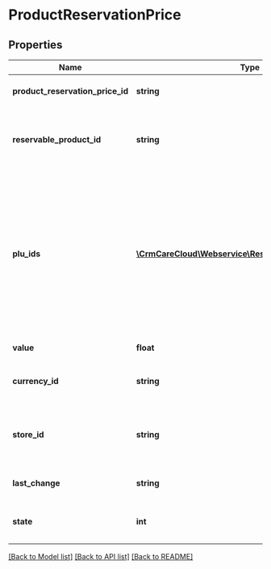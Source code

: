 # ProductReservationPrice

## Properties
Name | Type | Description | Notes
------------ | ------------- | ------------- | -------------
**product_reservation_price_id** | **string** | The unique ID of the product reservation price. | [optional] 
**reservable_product_id** | **string** | The unique ID of the reservable product. This represents relation in between price and product. Required if &#x60;plu_ids&#x60; is not set. | [optional] 
**plu_ids** | [**\CrmCareCloud\Webservice\RestApi\Client\Model\PluId[]**](PluId.md) | An array of all available pluIDs from the particular product lists (default is Product ID from Global product list (consist cleaned data - unique ID of every product across all POS systems)).  This is an alternative to  &#x60;reservable_product_id&#x60;. It will accept only products that could be reserved.  Required if &#x60;reservable_product_id&#x60; is not set. | [optional] 
**value** | **float** | Value of a price for store and currency. | 
**currency_id** | **string** | ID of the currency. If total_price is set, then currency_id is mandatory. | 
**store_id** | **string** | The unique ID of the store tied to the product reservation price. Prices of product can vary depending on the store. | [optional] 
**last_change** | **string** | Date and time of the last change. *(YYYY-MM-DD HH:MM:SS)* | [optional] 
**state** | **int** | State of the product reservation. *Possible values are: 0 - deleted / 1 - active * | [optional] 

[[Back to Model list]](../../README.md#documentation-for-models) [[Back to API list]](../../README.md#documentation-for-api-endpoints) [[Back to README]](../../README.md)

